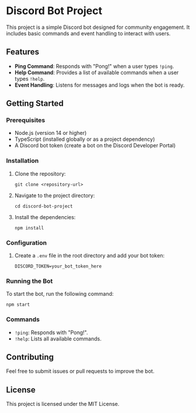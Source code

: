 # Discord Bot Project

This project is a simple Discord bot designed for community engagement. It includes basic commands and event handling to interact with users.

## Features

- **Ping Command**: Responds with "Pong!" when a user types `!ping`.
- **Help Command**: Provides a list of available commands when a user types `!help`.
- **Event Handling**: Listens for messages and logs when the bot is ready.

## Getting Started

### Prerequisites

- Node.js (version 14 or higher)
- TypeScript (installed globally or as a project dependency)
- A Discord bot token (create a bot on the Discord Developer Portal)

### Installation

1. Clone the repository:
   ```
   git clone <repository-url>
   ```
2. Navigate to the project directory:
   ```
   cd discord-bot-project
   ```
3. Install the dependencies:
   ```
   npm install
   ```

### Configuration

1. Create a `.env` file in the root directory and add your bot token:
   ```
   DISCORD_TOKEN=your_bot_token_here
   ```

### Running the Bot

To start the bot, run the following command:
```
npm start
```

### Commands

- `!ping`: Responds with "Pong!".
- `!help`: Lists all available commands.

## Contributing

Feel free to submit issues or pull requests to improve the bot. 

## License

This project is licensed under the MIT License.